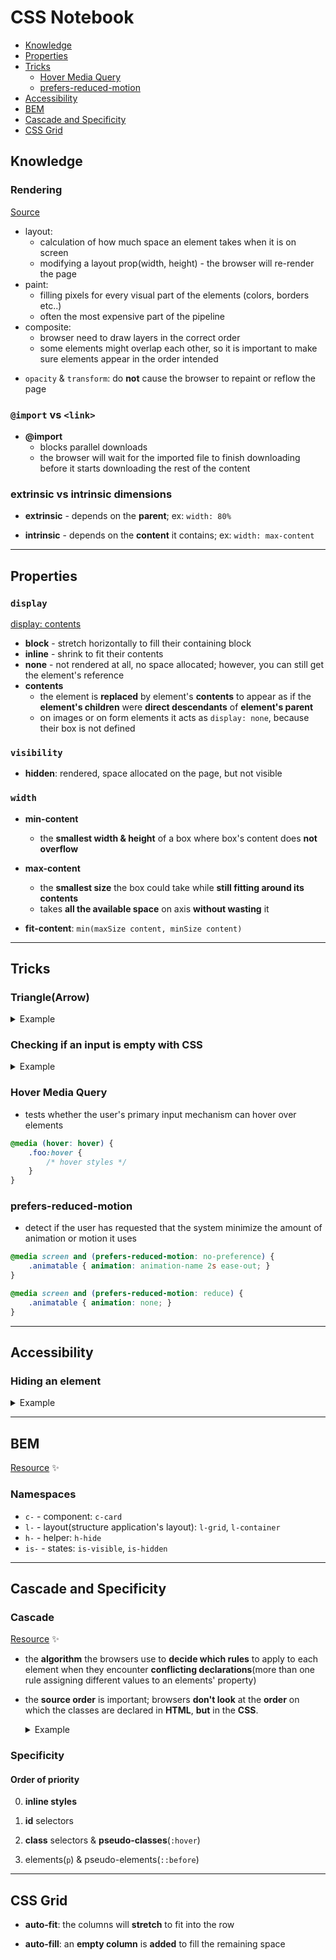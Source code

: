 
# CSS Notebook

* [Knowledge](#knowledge)  
* [Properties](#properties)
* [Tricks](#tricks)
    * [Hover Media Query](#hover-media-query)
    * [prefers-reduced-motion](#prefers-reduced-motion)
* [Accessibility](#accessibility)
* [BEM](#bem)
* [Cascade and Specificity](#cascade-and-specificity)
* [CSS Grid](#css-grid)

## Knowledge

### Rendering
[Source](https://dev.to/devdevcharlie/things-nobody-ever-taught-me-about-css-2lhj)

- layout:  
    * calculation of how much space an element takes when it is on screen
    * modifying a layout prop(width, height) - the browser will re-render the page
- paint:  
    * filling pixels for every visual part of the elements (colors, borders etc..)
    * often the most expensive part of the pipeline
- composite:
    * browser need to draw layers in the correct order
    * some elements might overlap each other, so it is important to make sure elements appear in the order intended

* `opacity` & `transform`: do **not** cause the browser to repaint or reflow the page

### `@import` vs `<link>`

* **@import**
    * blocks parallel downloads
    * the browser will wait for the imported file to finish downloading before it starts downloading the rest of the content

### extrinsic vs intrinsic dimensions

* **extrinsic** - depends on the **parent**; ex: `width: 80%`

* **intrinsic** - depends on the **content** it contains; ex: `width: max-content`


---

## Properties

### `display`

[display: contents](https://bitsofco.de/how-display-contents-works/)

* **block** - stretch horizontally to fill their containing block
* **inline** - shrink to fit their contents
* **none** - not rendered at all, no space allocated; however, you can still get the element's reference
* **contents**
    * the element is **replaced** by element's **contents** to appear as if the **element's children** were **direct descendants** of **element's parent**
    * on images or on form elements it acts as `display: none`, because their box is not defined

### `visibility`

* **hidden**: rendered, space allocated on the page, but not visible

### `width`

* **min-content**
    * the **smallest width & height** of a box where box's content does **not overflow**

* **max-content** 
    * the **smallest size** the box could take while **still fitting around its contents**
    * takes **all the available space** on axis **without wasting** it

* **fit-content**: `min(maxSize content, minSize content)`

---

## Tricks

### Triangle(Arrow)

<details>
<summary>Example</summary>
<br>


```css
.element:before {
    position: absolute;
    content: "";
    top: -6px;
    right: 30px;
    width: 0;
    height: 0;
    border-left: 4px solid transparent;
    border-right: 4px solid transparent;
    /* Arrow up */
    border-bottom: 6px solid #FFF;
    /* Arrow down */
    /* border-top: 6px solid #FFF; */
    /* Arrow left */
    /* border-right: 6px solid #FFF; */
    /* Arrow right */
    /* border-left: 6px solid #FFF; */
}
```
</details>

### Checking if an input is empty with CSS

<details>
<summary>Example</summary>
<br>

```css
input:not(:placeholder-shown) {
  border-color: hsl(0, 76%, 50%);
}
```
</details>

### Hover Media Query

* tests whether the user's primary input mechanism can hover over elements

```css
@media (hover: hover) {
    .foo:hover {
        /* hover styles */
    }
}
```

### prefers-reduced-motion

* detect if the user has requested that the system minimize the amount of animation or motion it uses

```css
@media screen and (prefers-reduced-motion: no-preference) {
    .animatable { animation: animation-name 2s ease-out; }
}

@media screen and (prefers-reduced-motion: reduce) {
    .animatable { animation: none; }
}
```

---

## Accessibility

### Hiding an element

<details>
<summary>Example</summary>
<br>


```css
.is-visually-hidden {
    border: 0;
    clip: rect(0 0 0 0);
    height: auto;
    margin: 0;
    overflow: hidden;
    padding: 0;
    position: absolute;
    width: 1px;
    white-space: nowrap;
}
```
</details>

---

## BEM

[Resource](https://www.smashingmagazine.com/2016/06/battling-bem-extended-edition-common-problems-and-how-to-avoid-them/) :sparkles:

### Namespaces

* `c-` - component: `c-card`
* `l-` - layout(structure application's layout): `l-grid`, `l-container`
* `h-` - helper: `h-hide`
* `is-` - states: `is-visible`, `is-hidden`

---

## Cascade and Specificity

### Cascade

[Resource](https://blog.logrocket.com/the-only-reason-your-css-fails-8e4388d562af/) :sparkles:

* the **algorithm** the browsers use to **decide which rules** to apply to each element when they encounter **conflicting declarations**(more than one rule assigning different values to an elements' property)

* the **source order** is important; browsers **don't look** at the **order** on which the classes are declared in **HTML**, **but** in the **CSS**.
    <details>
    <summary>Example</summary>
    <br>


    ```css
    .red {
        color: red;
    }

    .blue {
        color: blue;
    }
    ```

    ```html
    <div class="red blue"> <!-- blue -->
    <div class="blue red"> <!-- blue -->
    ```
    </details>

### Specificity

#### Order of priority

0. **inline styles**

1. **id** selectors

2. **class** selectors & **pseudo-classes**(`:hover`)

3. elements(`p`) & pseudo-elements(`::before`)

---

## CSS Grid

* **auto-fit**: the columns will **stretch** to fit into the row

* **auto-fill**: an **empty column** is **added** to fill the remaining space
